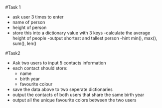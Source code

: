 #Task 1
- ask user 3 times to enter
- name of person
- height of person
- store this into a dictionary value with 3 keys
-calculate the average height of people
-output shortest and tallest person
-hint min(), max(), sum(), len()

#Task2
- Ask two users to input 5 contacts information
- each  contact should store: 
    - name
    - birth year
    - favourite colour
- save the data above to two seperate dictionaries 
- output the contacts of both users that share the same birth year
- output all the unique favourite colors between the two users

